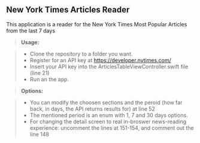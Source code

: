 New York Times Articles Reader
-------------

This application is a reader for the New York Times Most Popular Articles from the last 7 days 

> **Usage:**

> - Clone the repository to a folder you want.
> - Register for an API key at https://developer.nytimes.com/
> - Insert your API key into the ArticlesTableViewController.swift file (line 21)
> - Run an the app. 

> **Options:**

> - You can modify the choosen sections and the peroid (how far back, in days, the API returns results for) at line 52 
> - The mentioned period is an enum with 1, 7 and 30 days options.
> - For changing the detail screen to real in-broswer news-reading experience: uncomment the lines at 151-154, and comment out the line 148 


